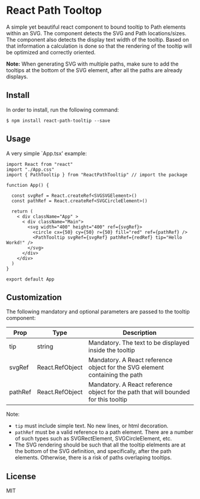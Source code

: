 # React Path Tooltop
A simple yet beautiful react component to bound tooltip to Path elements within an SVG.
The component detects the SVG and Path locations/sizes. The component also detects the display text width of the tooltip. Based on that information a calculation is done so that the rendering of the tooltip will be optimized and correctly oriented.  

**Note:** When generating SVG with multiple paths, make sure to add the tooltips at the bottom of the SVG element, after all the paths are already displays. 

## Install 

In order to install, run the following command:
~~~
$ npm install react-path-tooltip --save
~~~


## Usage 
A very simple `App.tsx' example: 

~~~
import React from "react"
import "./App.css"
import { PathTooltip } from "ReactPathTooltip" // import the package

function App() {

  const svgRef = React.createRef<SVGSVGElement>()
  const pathRef = React.createRef<SVGCircleElement>()

  return (
    < div className="App" >
      < div className="Main">
        <svg width="400" height="400" ref={svgRef}>
          <circle cx={50} cy={50} r={50} fill="red" ref={pathRef} />
          <PathTooltip svgRef={svgRef} pathRef={redRef} tip="Hello Workd!" />
        </svg>
      </div>
    </div>
  )
}

export default App
~~~

## Customization
The following mandatory and optional parameters are passed to the tooltip component:

| Prop             | Type   | Description |
| ---------------- | ------ | ----------- |
| tip              | string                      | Mandatory. The text to be displayed inside the tooltip |
| svgRef           | React.RefObject<SVGElement> | Mandatory. A React reference object for the SVG element containing the path |
| pathRef          | React.RefObject<SVGSVGElement> | Mandatory. A React reference object for the path that will bounded for this tooltip |

Note: 
* `tip` must include simple text. No new lines, or html decoration. 
* `pathRef` must be a valid reference to a path element. There are a number of such types such as SVGRectElement, SVGCircleElement, etc. 
* The SVG rendering should be such that all the tooltip elelments are at the bottom of the SVG definition, and specifically, after the path elements. Otherwise, there is a risk of paths overlaping tooltips. 


## License
MIT

